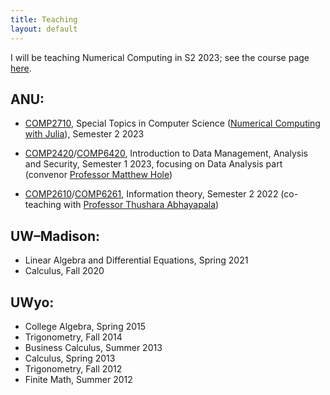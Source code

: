 ```yaml
---
title: Teaching
layout: default
---
```


I will be teaching Numerical Computing in S2 2023; see the course page [here](https://quanlingdeng.github.io/comp2710.html).

## ANU:
- [COMP2710](https://programsandcourses.anu.edu.au/course/comp2710), Special Topics in Computer Science ([Numerical Computing with Julia]([https://julialang.org/](https://quanlingdeng.github.io/comp2710.html))), Semester 2 2023 

- [COMP2420](https://programsandcourses.anu.edu.au/course/comp2420)/[COMP6420](https://programsandcourses.anu.edu.au/course/COMP6420), Introduction to Data Management, Analysis and Security, Semester 1 2023, focusing on Data Analysis part (convenor [Professor Matthew Hole](https://maths.anu.edu.au/people/academics/matthew-hole))

- [COMP2610](https://programsandcourses.anu.edu.au/course/comp2610)/[COMP6261](https://programsandcourses.anu.edu.au/course/comp6261), Information theory, Semester 2 2022 (co-teaching with [Professor Thushara Abhayapala](https://cecs.anu.edu.au/people/thushara-abhayapala))

## UW–Madison:
- Linear Algebra and Differential Equations, Spring 2021
- Calculus, Fall 2020

## UWyo:
- College Algebra, Spring 2015
- Trigonometry, Fall 2014
- Business Calculus, Summer 2013
- Calculus, Spring 2013
- Trigonometry, Fall 2012
- Finite Math, Summer 2012
